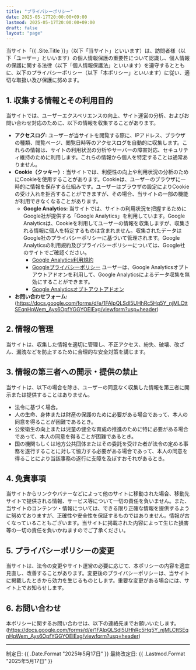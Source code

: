 ```yaml
---
title: "プライバシーポリシー"
date: 2025-05-17T20:00:00+09:00
lastmod: 2025-05-17T20:00:00+09:00
draft: false
layout: "page"
---
```


当サイト「{{ .Site.Title }}」（以下「当サイト」といいます）は、訪問者様（以下「ユーザー」といいます）の個人情報保護の重要性について認識し、個人情報の保護に関する法律（以下「個人情報保護法」といいます）を遵守するとともに、以下のプライバシーポリシー（以下「本ポリシー」といいます）に従い、適切な取扱い及び保護に努めます。

## 1. 収集する情報とその利用目的

当サイトでは、ユーザーエクスペリエンスの向上、サイト運営の分析、およびお問い合わせ対応のために、以下の情報を収集することがあります。

* **アクセスログ:**
    ユーザーが当サイトを閲覧する際に、IPアドレス、ブラウザの種類、閲覧ページ、閲覧日時等のアクセスログを自動的に収集します。これらの情報は、サイトの利用状況の分析やサーバーの障害対応、セキュリティ維持のために利用します。これらの情報から個人を特定することは通常ありません。
* **Cookie（クッキー）:**
    当サイトでは、利便性の向上や利用状況の分析のためにCookieを使用することがあります。Cookieは、ユーザーのブラウザに一時的に情報を保存する仕組みです。ユーザーはブラウザの設定によりCookieの受け入れを拒否することができますが、その場合、当サイトの一部の機能が利用できなくなることがあります。
    * **Google Analytics:** 当サイトでは、サイトの利用状況を把握するためにGoogle社が提供する「Google Analytics」を利用しています。Google Analyticsは、Cookieを利用してユーザーの情報を収集しますが、収集される情報に個人を特定するものは含まれません。収集されたデータはGoogle社のプライバシーポリシーに基づいて管理されます。Google Analyticsの利用規約及びプライバシーポリシーについては、Google社のサイトでご確認ください。
        * [Google Analytics利用規約](https://m.youtube.com/shorts/b463-msWo04)
        * [Googleプライバシーポリシー](https://www.youtube.com/watch?v=sHnG8tIYMB43)
        ユーザーは、Google Analyticsオプトアウトアドオンを利用して、Google Analyticsによるデータ収集を無効にすることができます。
        * [Google Analyticsオプトアウトアドオン](https://tools.google.com/dlpage/gaoptout?hl=ja)
* **お問い合わせフォーム:**
    (https://docs.google.com/forms/d/e/1FAIpQLSdl5UHhRc5Hq5Y_njMLCttSEqnHpWem_Ays6OpfYGGYOEIExg/viewform?usp=header)

## 2. 情報の管理

当サイトは、収集した情報を適切に管理し、不正アクセス、紛失、破壊、改ざん、漏洩などを防止するために合理的な安全対策を講じます。

## 3. 情報の第三者への開示・提供の禁止

当サイトは、以下の場合を除き、ユーザーの同意なく収集した情報を第三者に開示または提供することはありません。

* 法令に基づく場合。
* 人の生命、身体または財産の保護のために必要がある場合であって、本人の同意を得ることが困難であるとき。
* 公衆衛生の向上または児童の健全な育成の推進のために特に必要がある場合であって、本人の同意を得ることが困難であるとき。
* 国の機関もしくは地方公共団体またはその委託を受けた者が法令の定める事務を遂行することに対して協力する必要がある場合であって、本人の同意を得ることにより当該事務の遂行に支障を及ぼすおそれがあるとき。

## 4. 免責事項

当サイトからリンクやバナーなどによって他のサイトに移動された場合、移動先サイトで提供される情報、サービス等について一切の責任を負いません。また、当サイトのコンテンツ・情報については、できる限り正確な情報を提供するように努めておりますが、正確性や安全性を保証するものではありません。情報が古くなっていることもございます。当サイトに掲載された内容によって生じた損害等の一切の責任を負いかねますのでご了承ください。

## 5. プライバシーポリシーの変更

当サイトは、法令の変更やサイト運営の必要に応じて、本ポリシーの内容を適宜見直し、改善することがあります。変更後のプライバシーポリシーは、当サイトに掲載したときから効力を生じるものとします。重要な変更がある場合には、サイト上でお知らせします。

## 6. お問い合わせ

本ポリシーに関するお問い合わせは、以下の連絡先までお願いいたします。
(https://docs.google.com/forms/d/e/1FAIpQLSdl5UHhRc5Hq5Y_njMLCttSEqnHpWem_Ays6OpfYGGYOEIExg/viewform?usp=header)

---
制定日: {{ .Date.Format "2025年5月17日" }}
最終改定日: {{ .Lastmod.Format "2025年5月17日" }}